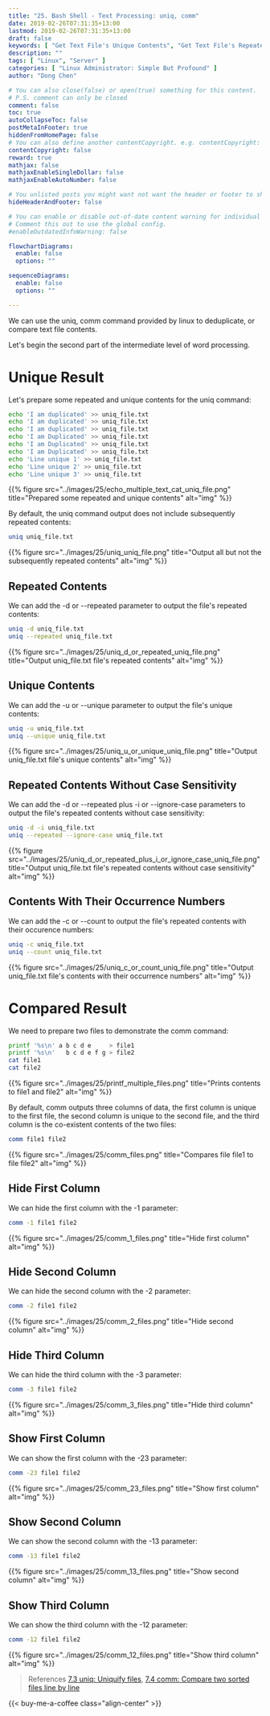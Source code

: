 ```yaml
---
title: "25. Bash Shell - Text Processing: uniq, comm"
date: 2019-02-26T07:31:35+13:00
lastmod: 2019-02-26T07:31:35+13:00
draft: false
keywords: [ "Get Text File's Unique Contents", "Get Text File's Repeated Contents", "Compare Text Files' Contents" ]
description: ""
tags: [ "Linux", "Server" ]
categories: [ "Linux Administrator: Simple But Profound" ]
author: "Dong Chen"

# You can also close(false) or open(true) something for this content.
# P.S. comment can only be closed
comment: false
toc: true
autoCollapseToc: false
postMetaInFooter: true
hiddenFromHomePage: false
# You can also define another contentCopyright. e.g. contentCopyright: "This is another copyright."
contentCopyright: false
reward: true
mathjax: false
mathjaxEnableSingleDollar: false
mathjaxEnableAutoNumber: false

# You unlisted posts you might want not want the header or footer to show
hideHeaderAndFooter: false

# You can enable or disable out-of-date content warning for individual post.
# Comment this out to use the global config.
#enableOutdatedInfoWarning: false

flowchartDiagrams:
  enable: false
  options: ""

sequenceDiagrams: 
  enable: false
  options: ""

---
```


We can use the uniq, comm command provided by linux to deduplicate, or compare text file contents.

<!--more-->

Let's begin the second part of the intermediate level of word processing.

# Unique Result

Let's prepare some repeated and unique contents for the uniq command:

```bash
echo 'I am duplicated' >> uniq_file.txt
echo 'I am duplicated' >> uniq_file.txt
echo 'I am duplicated' >> uniq_file.txt
echo 'I am Duplicated' >> uniq_file.txt
echo 'I am Duplicated' >> uniq_file.txt
echo 'I am Duplicated' >> uniq_file.txt
echo 'Line unique 1' >> uniq_file.txt
echo 'Line unique 2' >> uniq_file.txt
echo 'Line unique 3' >> uniq_file.txt
```

{{% figure src="../images/25/echo_multiple_text_cat_uniq_file.png" title="Prepared some repeated and unique contents" alt="img" %}}

By default, the uniq command output does not include subsequently repeated contents:

```bash
uniq uniq_file.txt
```

{{% figure src="../images/25/uniq_uniq_file.png" title="Output all but not the subsequently repeated contents" alt="img" %}}

## Repeated Contents

We can add the -d or --repeated parameter to output the file's repeated contents:

```bash
uniq -d uniq_file.txt
uniq --repeated uniq_file.txt
```

{{% figure src="../images/25/uniq_d_or_repeated_uniq_file.png" title="Output uniq_file.txt file's repeated contents" alt="img" %}}

## Unique Contents

We can add the -u or --unique parameter to output the file's unique contents:

```bash
uniq -u uniq_file.txt
uniq --unique uniq_file.txt
```

{{% figure src="../images/25/uniq_u_or_unique_uniq_file.png" title="Output uniq_file.txt file's unique contents" alt="img" %}}

## Repeated Contents Without Case Sensitivity

We can add the -d or --repeated plus -i or --ignore-case parameters to output the file's repeated contents without case sensitivity:

```bash
uniq -d -i uniq_file.txt
uniq --repeated --ignore-case uniq_file.txt
```

{{% figure src="../images/25/uniq_d_or_repeated_plus_i_or_ignore_case_uniq_file.png" title="Output uniq_file.txt file's repeated contents without case sensitivity" alt="img" %}}

## Contents With Their Occurrence Numbers

We can add the -c or --count to output the file's repeated contents with their occurence numbers:

```bash
uniq -c uniq_file.txt
uniq --count uniq_file.txt
```

{{% figure src="../images/25/uniq_c_or_count_uniq_file.png" title="Output uniq_file.txt file's contents with their occurrence numbers" alt="img" %}}

# Compared Result

We need to prepare two files to demonstrate the comm command:

```bash
printf '%s\n' a b c d e     > file1
printf '%s\n'   b c d e f g > file2
cat file1
cat file2
```

{{% figure src="../images/25/printf_multiple_files.png" title="Prints contents to file1 and file2" alt="img" %}}

By default, comm outputs three columns of data, the first column is unique to the first file, the second column is unique to the second file, and the third column is the co-existent contents of the two files:

```bash
comm file1 file2
```

{{% figure src="../images/25/comm_files.png" title="Compares file file1 to file file2" alt="img" %}}

## Hide First Column

We can hide the first column with the -1 parameter:

```bash
comm -1 file1 file2
```

{{% figure src="../images/25/comm_1_files.png" title="Hide first column" alt="img" %}}

## Hide Second Column

We can hide the second column with the -2 parameter:

```bash
comm -2 file1 file2
```

{{% figure src="../images/25/comm_2_files.png" title="Hide second column" alt="img" %}}

## Hide Third Column

We can hide the third column with the -3 parameter:

```bash
comm -3 file1 file2
```

{{% figure src="../images/25/comm_3_files.png" title="Hide third column" alt="img" %}}

## Show First Column

We can show the first column with the -23 parameter:

```bash
comm -23 file1 file2
```

{{% figure src="../images/25/comm_23_files.png" title="Show first column" alt="img" %}}

## Show Second Column

We can show the second column with the -13 parameter:

```bash
comm -13 file1 file2
```

{{% figure src="../images/25/comm_13_files.png" title="Show second column" alt="img" %}}

## Show Third Column

We can show the third column with the -12 parameter:

```bash
comm -12 file1 file2
```

{{% figure src="../images/25/comm_12_files.png" title="Show third column" alt="img" %}}

> References
> [7.3 uniq: Uniquify files](https://www.gnu.org/software/coreutils/manual/html_node/uniq-invocation.html),
> [7.4 comm: Compare two sorted files line by line](https://www.gnu.org/software/coreutils/manual/html_node/comm-invocation.html)

<!-- Buy Me a Coffee Button -->
{{< buy-me-a-coffee class="align-center" >}}
